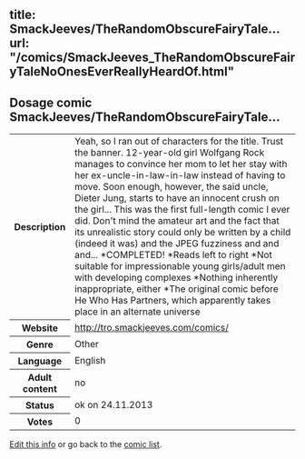 title: SmackJeeves/TheRandomObscureFairyTale...
url: "/comics/SmackJeeves_TheRandomObscureFairyTaleNoOnesEverReallyHeardOf.html"
---
Dosage comic SmackJeeves/TheRandomObscureFairyTale...
-----------------------------------------

<p id="msg"></p>
<script type="text/javascript">
if (window.location.search === '?edit_info_mail=sent_ok') {
  var elem = document.getElementById("msg");
  elem.innerHTML = 'Edited information sucessfully sent for review, which is usually done daily. Thanks!';
  elem.className = 'ok';
}
</script>
<table class="comicinfo">
<tr>
<th>Description</th><td>Yeah, so I ran out of characters for the title. Trust the banner. 12-year-old girl Wolfgang Rock manages to convince her mom to let her stay with her ex-uncle-in-law-in-law instead of having to move. Soon enough, however, the said uncle, Dieter Jung, starts to have an innocent crush on the girl... This was the first full-length comic I ever did. Don't mind the amateur art and the fact that its unrealistic story could only be written by a child (indeed it was) and the JPEG fuzziness and and and... *COMPLETED! *Reads left to right *Not suitable for impressionable young girls/adult men with developing complexes *Nothing inherently inappropriate, either *The original comic before He Who Has Partners, which apparently takes place in an alternate universe</td>
</tr>
<tr>
<th>Website</th><td><a href="http://tro.smackjeeves.com/comics/">http://tro.smackjeeves.com/comics/</a></td>
</tr>
<tr>
<th>Genre</th><td>Other</td>
</tr>
<tr>
<th>Language</th><td>English</td>
</tr>
<tr>
<th>Adult content</th><td>no</td>
</tr>
<tr>
<th>Status</th><td>ok on 24.11.2013</td>
</tr>
<tr>
<th>Votes</th><td>0</td>
</tr>
</table>

[Edit this info](SmackJeeves_TheRandomObscureFairyTaleNoOnesEverReallyHeardOf_edit.html) or go back to the [comic list](../comic-index.html).
